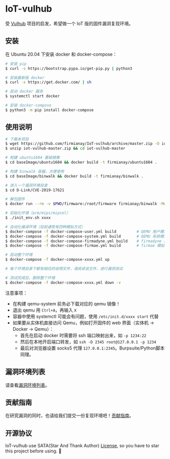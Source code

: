 # IoT-vulhub

受 [Vulhub](https://github.com/vulhub/vulhub) 项目的启发，希望做一个 IoT 版的固件漏洞复现环境。

## 安装

在 Ubuntu 20.04 下安装 docker 和 docker-compose：

```sh
# 安装 pip
$ curl -s https://bootstrap.pypa.io/get-pip.py | python3

# 安装最新版 docker
$ curl -s https://get.docker.com/ | sh

# 启动 docker 服务
$ systemctl start docker

# 安装 docker-compose
$ python3 -m pip install docker-compose
```

## 使用说明

```sh
# 下载本项目
$ wget https://github.com/firmianay/IoT-vulhub/archive/master.zip -O iot-vulhub-master.zip
$ unzip iot-vulhub-master.zip && cd iot-vulhub-master

# 构建 ubuntu1604 基础镜像
$ cd baseImage/ubuntu1604 && docker build -t firmianay/ubuntu1604 .

# 构建 binwalk 容器，方便使用
$ cd baseImage/binwalk && docker build -t firmianay/binwalk .

# 进入一个漏洞环境目录
$ cd D-Link/CVE-2019-17621

# 解包固件
$ docker run --rm -v $PWD/firmware:/root/firmware firmianay/binwalk -Mer "/root/firmware/firmware.bin"

# 初始化环境（arm/mips/mipsel）
$ ./init_env.sh xxxx

# 自动化编译环境（目前通常有四种模拟方式）
$ docker-compose -f docker-compose-user.yml build         # QEMU 用户模式模拟
$ docker-compose -f docker-compose-system.yml build       # QEMU 系统模式模拟
$ docker-compose -f docker-compose-firmadyne.yml build    # firmadyne 模拟
$ docker-compose -f docker-compose-firmae.yml build       # firmae 模拟（方便调试）

# 启动整个环境
$ docker-compose -f docker-compose-xxxx.yml up

# 每个环境目录下都有相应的说明文件，请阅读该文件，进行漏洞测试

# 测试完成后，删除整个环境
$ docker-compose -f docker-compose-xxxx.yml down -v
```

注意事项：
- 在构建 qemu-system 前务必下载对应的 qemu 镜像！
- 退出 qemu 用 `Ctrl+A`，再输入 `X`
- 容器中使用 systemctl 可能会有问题，使用 `/etc/init.d/xxxx start` 代替
- 如果要从实体机直接访问 Qemu，例如打开固件的 web 界面（实体机 -> Docker -> Qemu）：
  - 首先在启动 docker 时需要将 ssh 端口映射出来，如 `-p 1234:22`
  - 然后在本地开启端口转发，如 `ssh -D 2345 root@127.0.0.1 -p 1234`
  - 最后对浏览器设置 socks5 代理 `127.0.0.1:2345`。Burpsuite/Python脚本同理。

## 漏洞环境列表

请查看[漏洞环境列表](./vuln_list.md)。

## 贡献指南

在研究漏洞的同时，也请给我们提交一份复现环境吧！[贡献指南](./CONTRIBUTING.md)。

## 开源协议

IoT-vulhub use SATA(Star And Thank Author) [License](./LICENSE), so you have to star this project before using. 🙏
